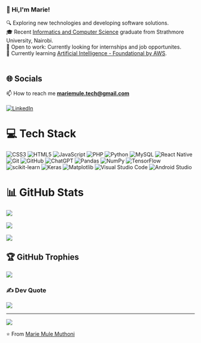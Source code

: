 ### 👋 Hi,I'm Marie! 

🔍 Exploring new technologies and developing software solutions.<br/>
🎓 Recent [Informatics and Computer Science](https://strathmore.edu/bachelor-of-science-in-informatics-and-computer-science/) graduate from Strathmore University, Nairobi.<br/>
💼 Open to work: Currently looking for internships and job opportunites.<br/>
🧐 Currently learning [Artificial Intelligence - Foundational by AWS](https://aws.amazon.com/certification/certified-ai-practitioner/).<br/><br/>

## 🌐 Socials
📫 How to reach me **mariemule.tech@gmail.com**<br/><br/>
[![LinkedIn](https://img.shields.io/badge/LinkedIn-%230077B5.svg?logo=linkedin&logoColor=white)](https://linkedin.com/in/https://www.linkedin.com/in/marie-m-mule-955844242/)<br/>

# 💻 Tech Stack
![CSS3](https://img.shields.io/badge/css3-%231572B6.svg?style=for-the-badge&logo=css3&logoColor=white) 
![HTML5](https://img.shields.io/badge/html5-%23E34F26.svg?style=for-the-badge&logo=html5&logoColor=white) 
![JavaScript](https://img.shields.io/badge/javascript-%23323330.svg?style=for-the-badge&logo=javascript&logoColor=%23F7DF1E) 
![PHP](https://img.shields.io/badge/php-%23777BB4.svg?style=for-the-badge&logo=php&logoColor=white) 
![Python](https://img.shields.io/badge/python-3670A0?style=for-the-badge&logo=python&logoColor=ffdd54) 
![MySQL](https://img.shields.io/badge/mysql-%2300000f.svg?style=for-the-badge&logo=mysql&logoColor=white) 
![React Native](https://img.shields.io/badge/react_native-%2320232a.svg?style=for-the-badge&logo=react&logoColor=%2361DAFB) 
![Git](https://img.shields.io/badge/git-%23F05033.svg?style=for-the-badge&logo=git&logoColor=white)
![GitHub](https://img.shields.io/badge/github-%23121011.svg?style=for-the-badge&logo=github&logoColor=white)
![ChatGPT](https://img.shields.io/badge/chatGPT-74aa9c?style=for-the-badge&logo=openai&logoColor=white)
![Pandas](https://img.shields.io/badge/pandas-%23150458.svg?style=for-the-badge&logo=pandas&logoColor=white) 
![NumPy](https://img.shields.io/badge/numpy-%23013243.svg?style=for-the-badge&logo=numpy&logoColor=white) 
![TensorFlow](https://img.shields.io/badge/TensorFlow-%23FF6F00.svg?style=for-the-badge&logo=TensorFlow&logoColor=white) 
![scikit-learn](https://img.shields.io/badge/scikit--learn-%23F7931E.svg?style=for-the-badge&logo=scikit-learn&logoColor=white) 
![Keras](https://img.shields.io/badge/Keras-%23D00000.svg?style=for-the-badge&logo=Keras&logoColor=white) 
![Matplotlib](https://img.shields.io/badge/Matplotlib-%23ffffff.svg?style=for-the-badge&logo=Matplotlib&logoColor=black)
![Visual Studio Code](https://img.shields.io/badge/Visual%20Studio%20Code-0078d7.svg?style=for-the-badge&logo=visual-studio-code&logoColor=white)
![Android Studio](https://img.shields.io/badge/android%20studio-346ac1?style=for-the-badge&logo=android%20studio&logoColor=white)

# 📊 GitHub Stats
![](https://github-readme-stats.vercel.app/api?username=mariemulemuthoni&show_icons=true&theme=catppuccin_latte&hide_border=false&count_private=true)<br/><br/>
![](https://github-readme-streak-stats.herokuapp.com/?user=mariemulemuthoni&theme=catppuccin_latte&hide_border=false)<br/><br/>
![](https://github-readme-stats.vercel.app/api/top-langs/?username=mariemulemuthoni&theme=catppuccin_latte&hide_border=false&include_all_commits=false&count_private=false&layout=compact)

## 🏆 GitHub Trophies
![](https://github-profile-trophy.vercel.app/?username=mariemulemuthoni&theme=catppuccin_latte&no-frame=false&no-bg=true&margin-w=4)

### ✍️ Dev Quote
![](https://quotes-github-readme.vercel.app/api?type=horizontal&theme=catppuccin_latte)

---
[![](https://visitcount.itsvg.in/api?id=mariemulemuthoni&icon=2&color=0)](https://visitcount.itsvg.in)

⭐️ From [Marie Mule Muthoni](https://github.com/mariemulemuthoni)
